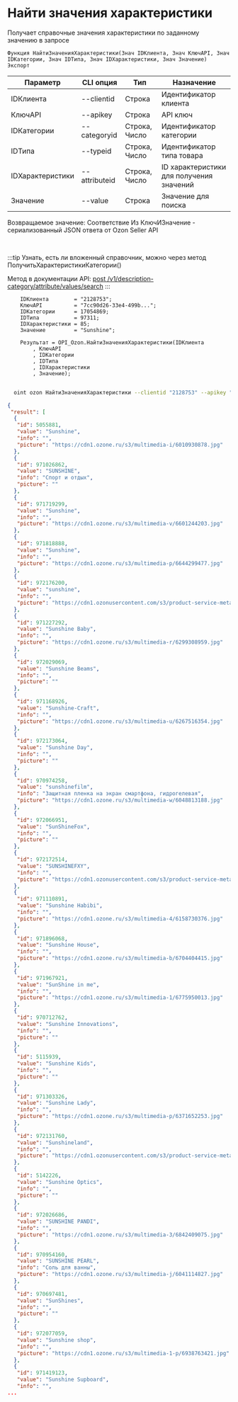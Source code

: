 ﻿---
sidebar_position: 4
---

# Найти значения характеристики
 Получает справочные значения характеристики по заданному значению в запросе



`Функция НайтиЗначенияХарактеристики(Знач IDКлиента, Знач КлючAPI, Знач IDКатегории, Знач IDТипа, Знач IDХарактеристики, Знач Значение) Экспорт`

  | Параметр | CLI опция | Тип | Назначение |
  |-|-|-|-|
  | IDКлиента | --clientid | Строка | Идентификатор клиента |
  | КлючAPI | --apikey | Строка | API ключ |
  | IDКатегории | --categoryid | Строка, Число | Идентификатор категории |
  | IDТипа | --typeid | Строка, Число | Идентификатор типа товара |
  | IDХарактеристики | --attributeid | Строка, Число | ID характеристики для получения значений |
  | Значение | --value | Строка | Значение для поиска |

  
  Возвращаемое значение:   Соответствие Из КлючИЗначение - сериализованный JSON ответа от Ozon Seller API

<br/>

:::tip
Узнать, есть ли вложенный справочник, можно через метод ПолучитьХарактеристикиКатегории()

 Метод в документации API: [post /v1/description-category/attribute/values/search](https://docs.ozon.ru/api/seller/#operation/DescriptionCategoryAPI_SearchAttributeValues)
:::
<br/>


```bsl title="Пример кода"
    IDКлиента        = "2128753";
    КлючAPI          = "7cc90d26-33e4-499b...";
    IDКатегории      = 17054869;
    IDТипа           = 97311;
    IDХарактеристики = 85;
    Значение         = "Sunshine";

    Результат = OPI_Ozon.НайтиЗначенияХарактеристики(IDКлиента
        , КлючAPI
        , IDКатегории
        , IDТипа
        , IDХарактеристики
        , Значение);
```



```sh title="Пример команды CLI"
    
  oint ozon НайтиЗначенияХарактеристики --clientid "2128753" --apikey "7cc90d26-33e4-499b..." --categoryid %categoryid% --typeid %typeid% --attributeid %attributeid% --value %value%

```

```json title="Результат"
{
 "result": [
  {
   "id": 5055881,
   "value": "Sunshine",
   "info": "",
   "picture": "https://cdn1.ozone.ru/s3/multimedia-i/6010930878.jpg"
  },
  {
   "id": 971026862,
   "value": "SUNSHINE",
   "info": "Спорт и отдых",
   "picture": ""
  },
  {
   "id": 971719299,
   "value": "Sunshine",
   "info": "",
   "picture": "https://cdn1.ozone.ru/s3/multimedia-v/6601244203.jpg"
  },
  {
   "id": 971818888,
   "value": "Sunshine",
   "info": "",
   "picture": "https://cdn1.ozone.ru/s3/multimedia-p/6644299477.jpg"
  },
  {
   "id": 972176200,
   "value": "sunshine",
   "info": "",
   "picture": "https://cdn1.ozonusercontent.com/s3/product-service-meta-media/e6dcf5aa-eb30-442d-afa0-5812652d2816.png"
  },
  {
   "id": 971227292,
   "value": "Sunshine Baby",
   "info": "",
   "picture": "https://cdn1.ozone.ru/s3/multimedia-r/6299308959.jpg"
  },
  {
   "id": 972029069,
   "value": "Sunshine Beams",
   "info": "",
   "picture": ""
  },
  {
   "id": 971168926,
   "value": "Sunshine-Craft",
   "info": "",
   "picture": "https://cdn1.ozone.ru/s3/multimedia-u/6267516354.jpg"
  },
  {
   "id": 972173064,
   "value": "Sunshine Day",
   "info": "",
   "picture": ""
  },
  {
   "id": 970974258,
   "value": "sunshinefilm",
   "info": "Защитная пленка на экран смартфона, гидрогелевая",
   "picture": "https://cdn1.ozone.ru/s3/multimedia-w/6048813188.jpg"
  },
  {
   "id": 972066951,
   "value": "SunShineFox",
   "info": "",
   "picture": ""
  },
  {
   "id": 972172514,
   "value": "SUNSHINEFXY",
   "info": "",
   "picture": "https://cdn1.ozonusercontent.com/s3/product-service-meta-media/d48c1614-b9c4-4785-b9ef-3142f5cfb12c.png"
  },
  {
   "id": 971110891,
   "value": "Sunshine Habibi",
   "info": "",
   "picture": "https://cdn1.ozone.ru/s3/multimedia-4/6158730376.jpg"
  },
  {
   "id": 971896068,
   "value": "Sunshine House",
   "info": "",
   "picture": "https://cdn1.ozone.ru/s3/multimedia-b/6704404415.jpg"
  },
  {
   "id": 971967921,
   "value": "SunShine in me",
   "info": "",
   "picture": "https://cdn1.ozone.ru/s3/multimedia-1/6775950013.jpg"
  },
  {
   "id": 970712762,
   "value": "Sunshine Innovations",
   "info": "",
   "picture": ""
  },
  {
   "id": 5115939,
   "value": "Sunshine Kids",
   "info": "",
   "picture": ""
  },
  {
   "id": 971303326,
   "value": "Sunshine Lady",
   "info": "",
   "picture": "https://cdn1.ozone.ru/s3/multimedia-p/6371652253.jpg"
  },
  {
   "id": 972131760,
   "value": "Sunshineland",
   "info": "",
   "picture": "https://cdn1.ozonusercontent.com/s3/product-service-meta-media/63bfd44b-6338-4fa6-8843-39b1c7827099.jpg"
  },
  {
   "id": 5142226,
   "value": "Sunshine Optics",
   "info": "",
   "picture": ""
  },
  {
   "id": 972026686,
   "value": "SUNSHINE PANDI",
   "info": "",
   "picture": "https://cdn1.ozone.ru/s3/multimedia-3/6842409075.jpg"
  },
  {
   "id": 970954160,
   "value": "SUNSHINE PEARL",
   "info": "Соль для ванны",
   "picture": "https://cdn1.ozone.ru/s3/multimedia-j/6041114827.jpg"
  },
  {
   "id": 970697481,
   "value": "SunShines",
   "info": "",
   "picture": ""
  },
  {
   "id": 972077059,
   "value": "Sunshine shop",
   "info": "",
   "picture": "https://cdn1.ozone.ru/s3/multimedia-1-p/6938763421.jpg"
  },
  {
   "id": 971419123,
   "value": "Sunshine Supboard",
   "info": "",
...
```
